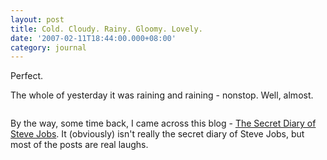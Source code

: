 ```yaml
---
layout: post
title: Cold. Cloudy. Rainy. Gloomy. Lovely.
date: '2007-02-11T18:44:00.000+08:00'
category: journal
---
```


Perfect.

The whole of yesterday it was raining and raining - nonstop. Well, almost.

<img src="http://3.bp.blogspot.com/_eJimuJOoqL4/Rc713AQGpkI/AAAAAAAAAAM/xUWkG216JwQ/s400/rain.PNG" alt="" id="BLOGGER_PHOTO_ID_5030228159128577602" border="0" />

By the way, some time back, I came across this blog - <a href="http://fakesteve.blogspot.com/">The Secret Diary of Steve Jobs</a>. It (obviously) isn't really the secret diary of Steve Jobs, but most of the posts are real laughs.
